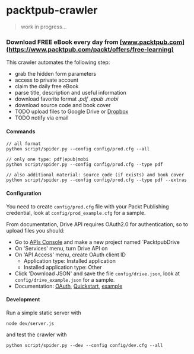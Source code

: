 # packtpub-crawler

> work in progress...

### Download FREE eBook every day from [www.packtpub.com](https://www.packtpub.com/packt/offers/free-learning)

This crawler automates the following step:

* grab the hidden form parameters
* access to private account
* claim the daily free eBook
* parse title, description and useful information
* download favorite format *.pdf .epub .mobi*
* download source code and book cover
* TODO upload files to Google Drive or [Dropbox](https://www.dropbox.com/developers/core/start/python)
* TODO notify via email

#### Commands
```
// all format
python script/spider.py --config config/prod.cfg --all

// only one type: pdf|epub|mobi
python script/spider.py --config config/prod.cfg --type pdf

// also additional material: source code (if exists) and book cover
python script/spider.py --config config/prod.cfg --type pdf --extras
```

#### Configuration
You need to create `config/prod.cfg` file with your Packt Publishing credential, look at `config/prod_example.cfg` for a sample.

From documentation, Drive API requires OAuth2.0 for authentication, so to upload files you should:

* Go to [APIs Console](https://code.google.com/apis/console) and make a new project named `PacktpubDrive
* On 'Services' menu, turn Drive API on
* On 'API Access' menu, create OAuth client ID
  * Application type: Installed application
  * Installed application type: Other
* Click 'Download JSON' and save the file `config/drive.json`, look at `config/drive_example.json` for a sample.
* Documentation: [OAuth](https://developers.google.com/api-client-library/python/guide/aaa_oauth), [Quickstart](https://developers.google.com/drive/web/quickstart/quickstart-python), [example](https://github.com/googledrive/python-quickstart)

#### Development
Run a simple static server with
```
node dev/server.js
```
and test the crawler with
```
python script/spider.py --dev --config config/dev.cfg --all
```
